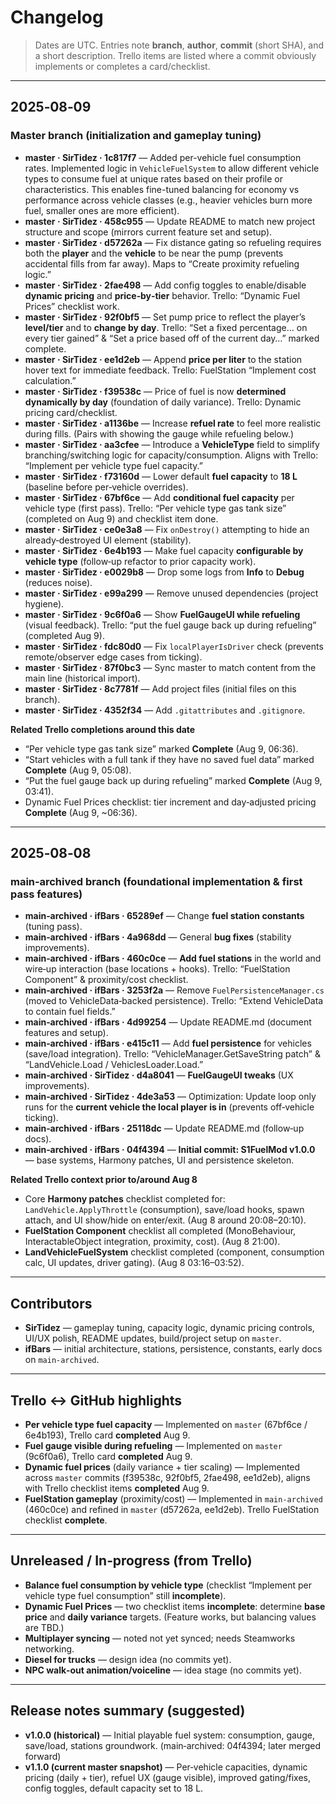 # Changelog

> Dates are UTC. Entries note **branch**, **author**, **commit** (short SHA), and a short description. Trello items are listed where a commit obviously implements or completes a card/checklist.

---

## 2025‑08‑09

### Master branch (initialization and gameplay tuning)
- **master · SirTidez · 1c817f7** — Added per-vehicle fuel consumption rates. Implemented logic in `VehicleFuelSystem` to allow different vehicle types to consume fuel at unique rates based on their profile or characteristics. This enables fine-tuned balancing for economy vs performance across vehicle classes (e.g., heavier vehicles burn more fuel, smaller ones are more efficient).
- **master · SirTidez · 458c955** — Update README to match new project structure and scope (mirrors current feature set and setup).
- **master · SirTidez · d57262a** — Fix distance gating so refueling requires both the **player** and the **vehicle** to be near the pump (prevents accidental fills from far away). Maps to “Create proximity refueling logic.”
- **master · SirTidez · 2fae498** — Add config toggles to enable/disable **dynamic pricing** and **price‑by‑tier** behavior. Trello: “Dynamic Fuel Prices” checklist work.
- **master · SirTidez · 92f0bf5** — Set pump price to reflect the player’s **level/tier** and to **change by day**. Trello: “Set a fixed percentage… on every tier gained” & “Set a price based off of the current day…” marked complete.
- **master · SirTidez · ee1d2eb** — Append **price per liter** to the station hover text for immediate feedback. Trello: FuelStation “Implement cost calculation.”
- **master · SirTidez · f39538c** — Price of fuel is now **determined dynamically by day** (foundation of daily variance). Trello: Dynamic pricing card/checklist.
- **master · SirTidez · a1136be** — Increase **refuel rate** to feel more realistic during fills. (Pairs with showing the gauge while refueling below.)
- **master · SirTidez · aa3cfee** — Introduce a **VehicleType** field to simplify branching/switching logic for capacity/consumption. Aligns with Trello: “Implement per vehicle type fuel capacity.”
- **master · SirTidez · f73160d** — Lower default **fuel capacity** to **18 L** (baseline before per‑vehicle overrides).
- **master · SirTidez · 67bf6ce** — Add **conditional fuel capacity** per vehicle type (first pass). Trello: “Per vehicle type gas tank size” (completed on Aug 9) and checklist item done.
- **master · SirTidez · ce0e3a8** — Fix `onDestroy()` attempting to hide an already‑destroyed UI element (stability).
- **master · SirTidez · 6e4b193** — Make fuel capacity **configurable by vehicle type** (follow‑up refactor to prior capacity work).
- **master · SirTidez · e0029b8** — Drop some logs from **Info** to **Debug** (reduces noise).
- **master · SirTidez · e99a299** — Remove unused dependencies (project hygiene).
- **master · SirTidez · 9c6f0a6** — Show **FuelGaugeUI while refueling** (visual feedback). Trello: “put the fuel gauge back up during refueling” (completed Aug 9).
- **master · SirTidez · fdc80d0** — Fix `localPlayerIsDriver` check (prevents remote/observer edge cases from ticking).
- **master · SirTidez · 87f0bc3** — Sync master to match content from the main line (historical import).
- **master · SirTidez · 8c7781f** — Add project files (initial files on this branch).
- **master · SirTidez · 4352f34** — Add `.gitattributes` and `.gitignore`.

**Related Trello completions around this date**
- “Per vehicle type gas tank size” marked **Complete** (Aug 9, 06:36).
- “Start vehicles with a full tank if they have no saved fuel data” marked **Complete** (Aug 9, 05:08).
- “Put the fuel gauge back up during refueling” marked **Complete** (Aug 9, 03:41).
- Dynamic Fuel Prices checklist: tier increment and day‑adjusted pricing **Complete** (Aug 9, ~06:36).

---

## 2025‑08‑08

### main‑archived branch (foundational implementation & first pass features)
- **main‑archived · ifBars · 65289ef** — Change **fuel station constants** (tuning pass).
- **main‑archived · ifBars · 4a968dd** — General **bug fixes** (stability improvements).
- **main‑archived · ifBars · 460c0ce** — **Add fuel stations** in the world and wire‑up interaction (base locations + hooks). Trello: “FuelStation Component” & proximity/cost checklist.
- **main‑archived · ifBars · 3253f2a** — Remove `FuelPersistenceManager.cs` (moved to VehicleData‑backed persistence). Trello: “Extend VehicleData to contain fuel fields.”
- **main‑archived · ifBars · 4d99254** — Update README.md (document features and setup).
- **main‑archived · ifBars · e415c11** — Add **fuel persistence** for vehicles (save/load integration). Trello: “VehicleManager.GetSaveString patch” & “LandVehicle.Load / VehiclesLoader.Load.”
- **main‑archived · SirTidez · d4a8041** — **FuelGaugeUI tweaks** (UX improvements).
- **main‑archived · SirTidez · 4de3a53** — Optimization: Update loop only runs for the **current vehicle the local player is in** (prevents off‑vehicle ticking).
- **main‑archived · ifBars · 25118dc** — Update README.md (follow‑up docs).
- **main‑archived · ifBars · 04f4394** — **Initial commit: S1FuelMod v1.0.0** — base systems, Harmony patches, UI and persistence skeleton.

**Related Trello context prior to/around Aug 8**
- Core **Harmony patches** checklist completed for: `LandVehicle.ApplyThrottle` (consumption), save/load hooks, spawn attach, and UI show/hide on enter/exit. (Aug 8 around 20:08–20:10).
- **FuelStation Component** checklist all completed (MonoBehaviour, InteractableObject integration, proximity, cost). (Aug 8 21:00).
- **LandVehicleFuelSystem** checklist completed (component, consumption calc, UI updates, driver gating). (Aug 8 03:16–03:52).

---

## Contributors

- **SirTidez** — gameplay tuning, capacity logic, dynamic pricing controls, UI/UX polish, README updates, build/project setup on `master`.
- **ifBars** — initial architecture, stations, persistence, constants, early docs on `main-archived`.

---

## Trello ↔ GitHub highlights

- **Per vehicle type fuel capacity** — Implemented on `master` (67bf6ce / 6e4b193), Trello card **completed** Aug 9.
- **Fuel gauge visible during refueling** — Implemented on `master` (9c6f0a6), Trello card **completed** Aug 9.
- **Dynamic fuel prices** (daily variance + tier scaling) — Implemented across `master` commits (f39538c, 92f0bf5, 2fae498, ee1d2eb), aligns with Trello checklist items **completed** Aug 9.
- **FuelStation gameplay** (proximity/cost) — Implemented in `main‑archived` (460c0ce) and refined in `master` (d57262a, ee1d2eb). Trello FuelStation checklist **complete**.

---

## Unreleased / In‑progress (from Trello)

- **Balance fuel consumption by vehicle type** (checklist “Implement per vehicle type fuel consumption” still **incomplete**).
- **Dynamic Fuel Prices** — two checklist items **incomplete**: determine **base price** and **daily variance** targets. (Feature works, but balancing values are TBD.)
- **Multiplayer syncing** — noted not yet synced; needs Steamworks networking.
- **Diesel for trucks** — design idea (no commits yet).
- **NPC walk‑out animation/voiceline** — idea stage (no commits yet).

---

## Release notes summary (suggested)

- **v1.0.0 (historical)** — Initial playable fuel system: consumption, gauge, save/load, stations groundwork. (main‑archived: 04f4394; later merged forward)
- **v1.1.0 (current master snapshot)** — Per‑vehicle capacities, dynamic pricing (daily + tier), refuel UX (gauge visible), improved gating/fixes, config toggles, default capacity set to 18 L.
